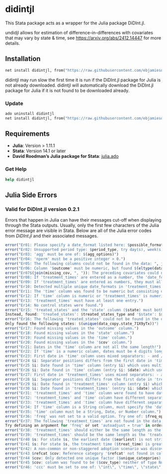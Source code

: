 # didintjl
This Stata package acts as a wrapper for the Julia package DiDInt.jl. 

undidjl allows for estimation of difference-in-differences with covariates that may vary by state & time, see https://arxiv.org/abs/2412.14447 for more details.

## Installation 
```stata
net install didintjl, from("https://raw.githubusercontent.com/ebjamieson97/didintjl/main/")
```
didintjl may run slow the first time it is run if the DiDInt.jl package for Julia is not already downloaded. didintjl will automatically download the DiDInt.jl package for Julia if it is not found to be downloaded already.


### Update
```stata
ado uninstall didintjl
net install didintjl, from("https://raw.githubusercontent.com/ebjamieson97/didintjl/main/")
```

## Requirements
* **Julia**: Version > 1.11.1
* **Stata**: Version 14.1 or later
* **David Roodman’s Julia package for Stata**: [julia.ado](https://github.com/droodman/julia.ado)

### Get Help
```stata
help didintjl
```

## Julia Side Errors
### Valid for DiDInt.jl version 0.2.1

Errors that happen in Julia can have their messages cut-off when displaying through the Stata outputs. Usually, only the first few characters of the Julia error message are visible in Stata. Below are all of the Julia error codes from *DiDInt.jl* and their associated messages.

```julia
error("Er01: Please specify a date_format listed here: $possible_formats.")
error("Er02: Unsupported period type: $period_type, try day(s), week(s), month(s), or year(s).")
error("Er03: 'agg' must be one of: $(agg_options)")
error("Er04: 'nperm' must be a positive integer > 0.")
error("Er05: The following columns could not be found in the data: ", join(missing_cols, ", "))
error("Er06: Column '$outcome' must be numeric, but found $(eltype(data_copy[!, outcome]))")
error("Er07$(join(missing_cov, ", ")): The preceding covariates could not be found in the data.")
error("Er08: If 'treatment_times' are entered as a number, the 'date_format' must be \"yyyy\".")
error("Er09: If 'treatment_times' are entered as numbers, they must all be 4 digits long in 'yyyy' date_format.")
error("Er10: Detected multiple unique date_formats in 'treatment_times'.")
error("Er11: The 'time' column was found to be numeric but consisting of values of ambiguous date formatting (i.e. not consistent 4 digit entries.)")
error("Er12: If 'time' column is numeric or 'treatment_times' is numeric, then both must be numeric.")
error("Er13: 'treatment_times' must have at least one entry.")
error("Er14: No control states were found.")
error("Er15: 'treated_states' and the 'state' column ($state) must both be numerical or both be strings. \n 
Instead, found: 'treated_states': $treated_states_type and '$state': $state_column_type.")
error("Er16: The following 'treated_states' could not be found in the data: $(missing_states). \n 
Only found the following states: $(unique(data_copy.state_71X9yTx))")
error("Er17: Found missing values in the 'outcome' column.")
error("Er18: Found missing values in the 'state' column.")
error("Er19: Found missing values in the 'time' column.")
error("Er20: Found missing values in the '$cov' column.")
error("Er21: Dates in the 'time' column are not all the same length!")
error("Er22: If 'time' is a numeric column, dates must be 4 digits long.")
error("Er23: First date in 'time' column uses mixed separators: - and /.")
error("Er24 $i: Separator positions differs from the first date in 'time' column in date entry $i: $date")
error("Er25 $i: Date found in 'time' column (entry $i) which uses multiple separator types: $date")
error("Er26 $i: Date found in 'time' column (entry $i: $date) which uses different separator types from first date.")
error("Er27: First date in 'treatment_times' uses mixed separators: - and /.")
error("Er28 $i: Separator positions differs from the first date in 'treatment_times' in the $i'th entry: $date")
error("Er29 $i: Date found in 'treatment_times' column (entry $i) which uses multiple separator types: $date")
error("Er30 $i: Date found in 'treatment_times' (entry $i: $date) which uses different separator types from first date.")
error("Er31: 'treatment_times' and 'time' column were found to have date strings with different lengths.")
error("Er32: 'treatment_times' and 'time' column have different separator positions.")
error("Er33: 'treatment_times' and 'time' column have different separator types.")
error("Er34: If 'time' column is a String column, must specify the 'date_format' argument.")
error("Er35: 'time' column must be a String, Date, or Number column.")
error("Er36: 'freq' was not set to a valid option. Try one of: $freq_options")
error("Er37: The following 'treatment_times' are not found in the data: $(missing_dates). \n 
Try defining an argument for 'freq' or set 'autoadjust = true' in order to activate the date matching procedure.")
error("Er38: 'treatment_times' should either be the same length as the 'treated_states' vector or of length 1.")
error("Er39: 'treatment_times' should be the same length as the 'treated_states'.")
error("Er40 $s: For state $s, the earliest date ($earliest) is not strictly less than the treatment time ($treat_time).")
error("Er41 $s: For state $s, the treatment time ($treat_time) is greater than the last date ($latest).")
error("Er42: A non-common or non-staggered adoption scenario was discovered!? This error should not be possible!")
error("Er43 $refcat $cov: Reference category '$refcat' not found in column '$cov'.")
error("Er44 $cov: Only detected one unique factor ($unique_categories) in factor variable $cov.")
error("Er45 $cov: column was found to be ($cov_type) neither of type Number, AbstractString, nor CategoricalValue!")
error("Er46: 'ccc' must be set to one of: \"int\", \"time\", \"state\", \"add\", or \"hom\".")
```
